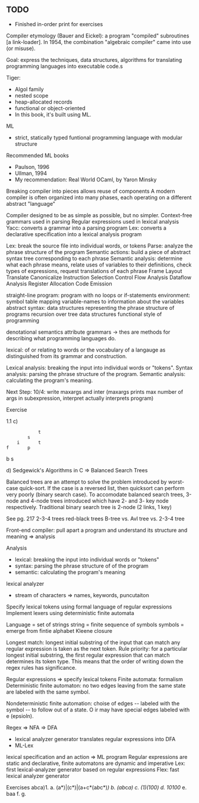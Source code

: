 ## TODO

* Finished in-order print for exercises

Compiler etymology (Bauer and Eickel): a program "compiled" subroutines [a link-loader]. In 1954, the combination "algebraic compiler" came into use (or misuse).

Goal: express the techniques, data structures, algorithms for translating programming languages into executable code.s

Tiger:
* Algol family
* nested scope
* heap-allocated records
* functional or object-oriented
* In this book, it's built using ML.

ML
* strict, statically typed funtional programming language with modular structure

Recommended ML books
* Paulson, 1996
* Ullman, 1994
* My recommendation: Real World OCaml, by Yaron Minsky

Breaking compiler into pieces allows reuse of components
A modern compiler is often organized into many phases, each operating on a different abstract "language"

Compiler designed to be as simple as possible, but no simpler.
Context-free grammars used in parsing
Regular expressions used in lexical analysis
Yacc: converts a grammar into a parsing program
Lex: converts a declarative specification into a lexical analysis program

Lex: break the source file into individual words, or tokens
Parse: analyze the phrase structure of the program
Semantic actions: build a piece of abstract syntax tree corresponding to each phrase
Semantic analysis: determine what each phrase means, relate uses of variables to their definitions, check types of expressions, request translations of each phrase
Frame Layout
Translate
Canonicalize
Instruction Selection
Control Flow Analysis
Dataflow Analysis
Register Allocation
Code Emission

straight-line program: program with no loops or if-statements
environment: symbol table mapping variable-names to information about the variables
abstract syntax: data structures representing the phrase structure of programs
recursion over tree data structures
functional style of programming

denotational semantics
attribute grammars
-> thes are methods for describing what programming languages do.

lexical: of or relating to words or the vocabulary of a langauge as distinguished from its grammar and construction.

Lexical analysis: breaking the input into individual words or "tokens".
Syntax analysis: parsing the phrase structure of the program.
Semantic analysis: calculating the program's meaning.

Next Step: 10/4: write maxargs and inter (maxargs prints max number of args in subexpression, interpret actually interprets program)

Exercise

1.1
c)

                t
            s
        i       t
    f       p
b               s


d) Sedgewick's Algorithms in C => Balanced Search Trees

Balanced trees are an attempt to solve the problem introduced by worst-case quick-sort. If the case is a reversed list, then quicksort can perform very poorly (binary search case). To accomodate balanced search trees, 3-node and 4-node trees introduced which have 2- and 3- key node respectively. Traditional binary search tree is 2-node (2 links, 1 key)

See pg. 217
2-3-4 trees
red-black trees
B-tree vs. Avl tree vs. 2-3-4 tree

Front-end compiler: pull apart a program and understand its structure and meaning => analysis

Analysis
* lexical: breaking the input into individual words or "tokens"
* syntax: parsing the phrase structure of of the program
* semantic: calculating the program's meaning

lexical analyzer
* stream of characters => names, keywords, puncutaiton

Specify lexical tokens using formal language of regular expressions
Implement lexers using deterministic finite automata

Language = set of strings
string = finite sequence of symbols
symbols = emerge from fintie alphabet
Kleene closure

Longest match: longest initial substring of the input that can match any regular expression is taken as the next token.
Rule priority: for a particular longest initial substring, the first regular expression that can match determines its token type. This means that the order of writing down the regex rules has significance.

Regular expressions => specify lexical tokens
Finite automata: formalism 
Deterministic finite automaton: no two edges leaving from the same state are labeled with the same symbol.

Nondeterministic finite automation: choise of edges -- labeled with the symbol -- to follow out of a state. O ir may have special edges labeled with e (epsioln).

Regex => NFA => DFA
- lexical analyzer generator translates regular expressions into DFA
- ML-Lex

lexical specification and an action => ML program
Regular expressions are static and declarative, finite automatons are dynamic and imperative
Lex: first lexical-analyzer generator based on regular expressions
Flex: fast lexical analyzer generator

Exercises
ab*c*a)1.
a. (a*)|(c*)|(a+c*(a*b*c*)*)
b. (ab*c*a)
c. (1)(100)
d. 10100*
e. baa
f. 
g. 